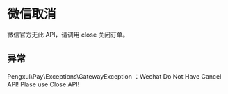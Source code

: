 # 微信取消

微信官方无此 API，请调用 close 关闭订单。

## 异常

Pengxul\Pay\Exceptions\GatewayException ：Wechat Do Not Have Cancel API! Plase use Close API!
